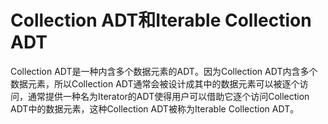 # Collection ADT和Iterable Collection ADT

Collection ADT是一种内含多个数据元素的ADT。因为Collection ADT内含多个数据元素，所以Collection ADT通常会被设计成其中的数据元素可以被逐个访问，通常提供一种名为Iterator的ADT使得用户可以借助它逐个访问Collection ADT中的数据元素，这种Collection ADT被称为Iterable Collection ADT。
